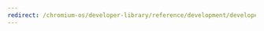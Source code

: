```yaml
---
redirect: /chromium-os/developer-library/reference/development/developer-information-for-chrome-os-devices/
---
```

